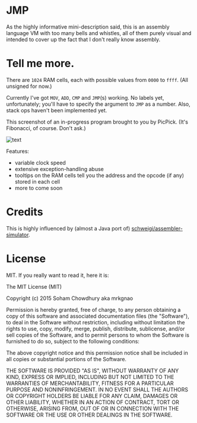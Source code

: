 # JMP
As the highly informative mini-description said, this is an assembly language VM with too many bells and whistles, all of them purely visual and intended to cover up the fact that I don't really know assembly.

# Tell me more. 

There are `1024` RAM cells, each with possible values from `0000` to `ffff`. (All unsigned for now.)

Currently I've got `MOV`, `ADD`, `CMP` and `JMP`(s) working. No labels yet, unfortunately; you'll have to specify the argument to `JMP` as a number. Also, stack ops haven't been implemented yet.

This screenshot of an in-progress program brought to you by PicPick. (It's Fibonacci, of course. Don't ask.)

![text](http://i.imgur.com/OKSYp0f.png)

Features:

* variable clock speed
* extensive exception-handling abuse
* tooltips on the RAM cells tell you the address and the opcode (if any) stored in each cell
* more to come soon

# Credits

This is highly influenced by (almost a Java port of) [schweigi/assembler-simulator](https://schweigi.github.io/assembler-simulator/).

# License

MIT. If you really want to read it, here it is:

The MIT License (MIT)

Copyright (c) 2015 Soham Chowdhury aka mrkgnao

Permission is hereby granted, free of charge, to any person obtaining a copy of this software and associated documentation files (the "Software"), to deal in the Software without restriction, including without limitation the rights to use, copy, modify, merge, publish, distribute, sublicense, and/or sell copies of the Software, and to permit persons to whom the Software is furnished to do so, subject to the following conditions:

The above copyright notice and this permission notice shall be included in all copies or substantial portions of the Software.

THE SOFTWARE IS PROVIDED "AS IS", WITHOUT WARRANTY OF ANY KIND, EXPRESS OR IMPLIED, INCLUDING BUT NOT LIMITED TO THE WARRANTIES OF MERCHANTABILITY, FITNESS FOR A PARTICULAR PURPOSE AND NONINFRINGEMENT. IN NO EVENT SHALL THE AUTHORS OR COPYRIGHT HOLDERS BE LIABLE FOR ANY CLAIM, DAMAGES OR OTHER LIABILITY, WHETHER IN AN ACTION OF CONTRACT, TORT OR OTHERWISE, ARISING FROM, OUT OF OR IN CONNECTION WITH THE SOFTWARE OR THE USE OR OTHER DEALINGS IN THE SOFTWARE.
